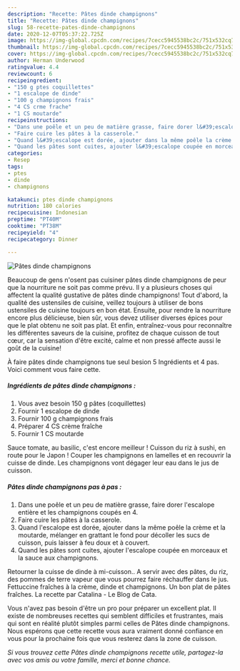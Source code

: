 ```yaml
---
description: "Recette: Pâtes dinde champignons"
title: "Recette: Pâtes dinde champignons"
slug: 58-recette-pates-dinde-champignons
date: 2020-12-07T05:37:22.725Z
image: https://img-global.cpcdn.com/recipes/7cecc5945538bc2c/751x532cq70/pates-dinde-champignons-photo-principale-de-la-recette.jpg
thumbnail: https://img-global.cpcdn.com/recipes/7cecc5945538bc2c/751x532cq70/pates-dinde-champignons-photo-principale-de-la-recette.jpg
cover: https://img-global.cpcdn.com/recipes/7cecc5945538bc2c/751x532cq70/pates-dinde-champignons-photo-principale-de-la-recette.jpg
author: Herman Underwood
ratingvalue: 4.4
reviewcount: 6
recipeingredient:
- "150 g ptes coquillettes"
- "1 escalope de dinde"
- "100 g champignons frais"
- "4 CS crme frache"
- "1 CS moutarde"
recipeinstructions:
- "Dans une poêle et un peu de matière grasse, faire dorer l&#39;escalope entière et les champignons coupés en 4."
- "Faire cuire les pâtes à la casserole."
- "Quand l&#39;escalope est dorée, ajouter dans la même poêle la crème et la moutarde, mélanger en grattant le fond pour décoller les sucs de cuisson, puis laisser à feu doux et à couvert."
- "Quand les pâtes sont cuites, ajouter l&#39;escalope coupée en morceaux et la sauce aux champignons."
categories:
- Resep
tags:
- ptes
- dinde
- champignons

katakunci: ptes dinde champignons 
nutrition: 180 calories
recipecuisine: Indonesian
preptime: "PT40M"
cooktime: "PT38M"
recipeyield: "4"
recipecategory: Dinner

---
```



![Pâtes dinde champignons](https://img-global.cpcdn.com/recipes/7cecc5945538bc2c/751x532cq70/pates-dinde-champignons-photo-principale-de-la-recette.jpg)

Beaucoup de gens n'osent pas cuisiner pâtes dinde champignons de peur que la nourriture ne soit pas comme prévu. Il y a plusieurs choses qui affectent la qualité gustative de pâtes dinde champignons! Tout d'abord, la qualité des ustensiles de cuisine, veillez toujours à utiliser de bons ustensiles de cuisine toujours en bon état. Ensuite, pour rendre la nourriture encore plus délicieuse, bien sûr, vous devez utiliser diverses épices pour que le plat obtenu ne soit pas plat. Et enfin, entraînez-vous pour reconnaître les différentes saveurs de la cuisine, profitez de chaque cuisson de tout cœur, car la sensation d'être excité, calme et non pressé affecte aussi le goût de la cuisine!

<!--inarticleads1-->

À faire pâtes dinde champignons tue seul besion 5 Ingrédients et 4 pas. Voici comment vous faire cette.

##### Ingrédients de pâtes dinde champignons :

1. Vous avez besoin 150 g pâtes (coquillettes)
1. Fournir 1 escalope de dinde
1. Fournir 100 g champignons frais
1. Préparer 4 CS crème fraîche
1. Fournir 1 CS moutarde


Sauce tomate, au basilic, c&#39;est encore meilleur ! Cuisson du riz à sushi, en route pour le Japon ! Couper les champignons en lamelles et en recouvrir la cuisse de dinde. Les champignons vont dégager leur eau dans le jus de cuisson. 

<!--inarticleads2-->

##### Pâtes dinde champignons pas à pas :

1. Dans une poêle et un peu de matière grasse, faire dorer l&#39;escalope entière et les champignons coupés en 4.
1. Faire cuire les pâtes à la casserole.
1. Quand l&#39;escalope est dorée, ajouter dans la même poêle la crème et la moutarde, mélanger en grattant le fond pour décoller les sucs de cuisson, puis laisser à feu doux et à couvert.
1. Quand les pâtes sont cuites, ajouter l&#39;escalope coupée en morceaux et la sauce aux champignons.


Retourner la cuisse de dinde à mi-cuisson.. A servir avec des pâtes, du riz, des pommes de terre vapeur que vous pourrez faire réchauffer dans le jus. Fettuccine fraîches à la crème, dinde et champignons. Un bon plat de pâtes fraîches. La recette par Catalina - Le Blog de Cata. 

<!--inarticleads1-->

<p>
Vous n'avez pas besoin d'être un pro pour préparer un excellent plat. Il existe de nombreuses recettes qui semblent difficiles et frustrantes, mais qui sont en réalité plutôt simples parmi celles de Pâtes dinde champignons. Nous espérons que cette recette vous aura vraiment donné confiance en vous pour la prochaine fois que vous resterez dans la zone de cuisson.
</p>

<p>
<i>Si vous trouvez cette Pâtes dinde champignons recette utile, partagez-la avec vos amis ou votre famille, merci et bonne chance.</i>
</p>
